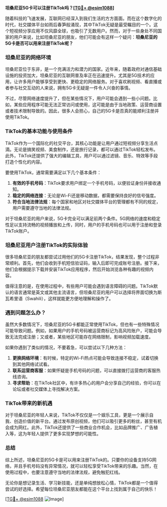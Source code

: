 **坦桑尼亚5G卡可以注册TikTok吗？[[TG💪+ @esim1088](https://t.me/s/esim1088)]**

随着科技的飞速发展，互联网已经深入到我们生活的方方面面。而在这个数字化的时代，社交媒体平台如雨后春笋般涌现，其中TikTok无疑是最受瞩目的一个。这个短视频分享应用不仅风靡全球，也吸引了无数用户。然而，对于一些身处不同国家的用户来说，比如坦桑尼亚的朋友，他们可能会有这样一个疑问：**坦桑尼亚的5G卡是否可以用来注册TikTok呢？**

### 坦桑尼亚的网络环境

坦桑尼亚位于东非，是一个充满活力和潜力的国家。近年来，随着政府对通信基础设施的投资加大，坦桑尼亚的互联网普及率正在迅速提升。尤其是5G技术的应用，让许多用户能够享受到更快、更稳定的网络服务。对于喜欢刷视频、看直播或者参与社交互动的人来说，拥有5G卡无疑是一件令人兴奋的事情。

不过，尽管网络速度提升了，但在某些情况下，用户可能会遇到一些小问题。比如，某些应用程序可能无法正常访问或使用，这可能是由于当地政策、运营商设置或者技术限制导致的。因此，很多人会担心，自己的5G卡是否真的能顺利注册并使用TikTok。

### TikTok的基本功能与使用条件

TikTok作为一个国际化的社交平台，其核心功能是让用户通过短视频分享生活点滴。无论是搞笑视频、美食制作，还是旅行记录，都可以通过TikTok轻松发布。此外，TikTok还提供了强大的编辑工具，用户可以通过滤镜、音乐、特效等手段打造个性化的内容。

要使用TikTok，通常需要满足以下几个基本条件：

1. **有效的手机号码**：TikTok要求用户绑定一个手机号码，以便验证身份并接收通知。
2. **稳定的网络连接**：无论是Wi-Fi还是移动数据，都需要保持良好的信号强度。
3. **符合当地法律法规**：每个国家和地区对社交媒体平台的管理都有不同的规定，用户需要遵守当地的法律法规。

对于坦桑尼亚的用户来说，5G卡完全可以满足前两个条件。5G网络的速度和稳定性足以支持流畅的视频播放和上传，同时，用户的手机号码也可以用于注册和登录TikTok账户。

### 坦桑尼亚用户注册TikTok的实际体验

很多坦桑尼亚的朋友都尝试过用他们的5G卡注册TikTok，结果发现，整个过程非常顺利。首先，他们会收到手机短信验证码，输入后即可完成账号注册。接下来，他们会根据提示下载并安装TikTok应用程序，然后开始浏览各种有趣的视频内容。

值得注意的是，在使用过程中，有些用户可能会遇到语言障碍的问题。TikTok默认的语言通常是英文或其他主流语言，但坦桑尼亚的用户可以选择将界面切换为斯瓦希里语（Swahili），这样就能更方便地理解和操作了。

### 遇到问题怎么办？

虽然大多数情况下，坦桑尼亚的5G卡都能正常使用TikTok，但也有一些特殊情况可能导致问题。例如，如果用户的手机号码被运营商标记为高风险账户，可能会导致无法完成注册；又或者，某些地区可能存在网络限制，影响视频加载速度。

如果你遇到了类似的情况，不要着急，可以尝试以下几种方法：

1. **更换网络环境**：有时候，特定的Wi-Fi热点可能会导致连接不稳定，试着切换到其他网络试试看。
2. **联系运营商客服**：如果怀疑是手机号码的问题，可以直接拨打运营商的客服热线咨询。
3. **寻求帮助**：在TikTok社区中，有许多热心的用户会分享自己的经验，你可以在论坛或者社交媒体上寻找解决方案。

### TikTok带来的新机遇

对于坦桑尼亚的年轻人来说，TikTok不仅仅是一个娱乐工具，更是一个展示自我、创造价值的新平台。通过发布原创视频，他们可以吸引更多的粉丝，甚至有机会成为网红。此外，TikTok还提供了一些商业合作机会，比如品牌推广、广告植入等，这为年轻人提供了更多实现梦想的可能性。

### 总结

综上所述，坦桑尼亚的5G卡是可以用来注册TikTok的。只要你的设备支持5G网络，并且手机号码没有异常情况，就可以轻松享受TikTok带来的乐趣。当然，在使用过程中，也要注意遵守当地的法律法规，避免触犯红线。

无论你是想记录生活、学习新技能，还是单纯想放松心情，TikTok都是一个值得尝试的好选择。希望每位坦桑尼亚朋友都能在这个平台上找到属于自己的快乐！

[[TG💪+ @esim1088](https://t.me/s/esim1088) ![Image](https://i.postimg.cc/4NQfJmqS/Snipaste-2025-05-13-00-14-12.png)]